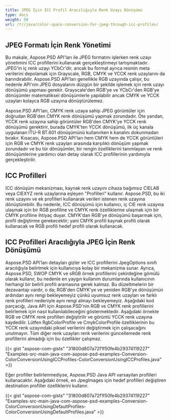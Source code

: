 ```yaml
---
title: JPEG İçin ICC Profil Aracılığıyla Renk Uzayı Dönüşümü
type: docs
weight: 50
url: /tr/java/color-space-conversion-for-jpeg-through-icc-profiles/
---
```


## **JPEG Formatı İçin Renk Yönetimi**

Bu makale, Aspose.PSD API'ları ile JPEG formatını işlerken renk uzayı yönetimini ICC profillerini kullanarak gerçekleştirmeyi tartışmaktadır. JPEG'in iç renk uzayı YCbCr'dir, ancak bu format ayrıca resmin meta verilerini depolamak için Grayscale, RGB, CMYK ve YCCK renk uzaylarını da barındırabilir. Aspose.PSD API'ları genellikle RGB uzayında çalışır, bu nedenle API'nin JPEG dosyalarını düzgün bir şekilde işlemek için renk uzayı dönüşümü yapması gerekir. Grayscale'den RGB'ye ve YCbCr'den RGB'ye dönüşümler matematiksel dönüşümlerle yapılabilir ancak CMYK ve YCCK uzayları kolayca RGB uzayına dönüştürülemez.

Aspose.PSD API'ları, CMYK renk uzaya sahip JPEG görüntüler için doğrudan RGB'den CMYK renk dönüşümü yapmak zorundadır. Öte yandan, YCCK renk uzayına sahip görüntüler RGB'den CMYK'ye YCCK renk dönüşümü gerektirir, burada CMYK'ten YCCK dönüşümü, ilk üç kanala uygulanan ITU-R BT.601 dönüşümünü kullanırken k kanalını dokunmadan bırakır. Kısacası, Aspose.PSD API'ları hem CMYK hem de YCCK görüntüleri için RGB ve CMYK renk uzayları arasında karşılıklı dönüşüm yapmak zorundadır ve bu tür dönüşümler, bir rengin özelliklerini tanımlayan ve renk dönüşümlerine yardımcı olan detay olarak ICC profillerinin yardımıyla gerçekleştirilir.

## **ICC Profilleri**

ICC dönüşüm mekanizması, kaynak renk uzayını cihaza bağımsız CIELAB veya CIEXYZ renk uzaylarına eşleyen "Profilleri" kullanır. Aspose.PSD, bu iki renk uzayını ve ek profilleri kullanarak verileri istenen renk uzayına dönüştürebilir. Bu nedenle, ICC dönüşümü için kullanıcı, iç CIE renk uzayına ulaşmak için bir RGB profiline ve CMYK renk özelliklerine ulaşmak için bir CMYK profiline ihtiyaç duyar. CMYK'dan RGB'ye dönüşümü başarmak için, profil değiştirme gerekecektir; yani CMYK profili kaynak profili olarak kullanacak ve RGB profili hedef profili olarak kullanacak.

## **ICC Profilleri Aracılığıyla JPEG İçin Renk Dönüşümü**

Aspose.PSD API'ları detayları gizler ve ICC profillerini JpegOptions sınıfı aracılığıyla belirtmek için kullanıcıya kolay bir mekanizma sunar. Ayrıca, Aspose.PSD, SWOP CMYK ve sRGB örnek profillerini çekirdeğine gömülü olarak kullanır, bu nedenle en yaygın kullanım durumlarında kullanıcının herhangi bir belirli profili aramasına gerek kalmaz. Bu düzeltmelerin bir dezavantajı vardır, o da; RGB'den CMYK'ye ve yeniden RGB'ye dönüşümün ardından aynı rengi bekleyemeyiz çünkü uyumsuz renk uzayları ve farklı renk profilleri nedeniyle aynı rengi almayı bekleyemeyiz. Aşağıdaki kod parçacığı, Java API için Aspose.PSD'nin RGB ve CMYK renk profillerini belirlemek için nasıl kullanılabileceğini göstermektedir. Aşağıdaki örnekte RGB ve CMYK renk profilleri değiştirilir ve görüntü YCCK renk uzayına kaydedilir. Lütfen RgbColorProfile ve CmykColorProfile özelliklerinin bu YCCK renk uzayındaki piksel verilerini değiştirmek için çalışacağını unutmayın. Tüm diğer renk uzayları renk verilerini güncellemede renk profillerini almadığı için bu özellikler çalışmaz.

{{< gist "aspose-com-gists" "31800d807a72f1f50fe4b29374119227" "Examples-src-main-java-com-aspose-psd-examples-Conversion-ColorConversionUsingICCProfiles-ColorConversionUsingICCProfiles.java" >}}

Eğer profiller belirlenmediyse, Aspose.PSD Java API varsayılan profilleri kullanacaktır. Aşağıdaki örnek, en JpegImages için hedef profilleri değiştiren destination profiller özelliklerini kullanır.

{{< gist "aspose-com-gists" "31800d807a72f1f50fe4b29374119227" "Examples-src-main-java-com-aspose-psd-examples-Conversion-ColorConversionUsingDefaultProfiles-ColorConversionUsingDefaultProfiles.java" >}}
